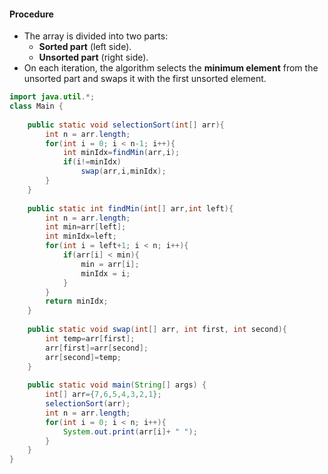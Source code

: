 #### Procedure

- The array is divided into two parts:
    - **Sorted part** (left side).
    - **Unsorted part** (right side).
- On each iteration, the algorithm selects the **minimum element** from the unsorted part and swaps it with the first unsorted element.

```java
import java.util.*;
class Main {
    
    public static void selectionSort(int[] arr){
        int n = arr.length;
        for(int i = 0; i < n-1; i++){
            int minIdx=findMin(arr,i);
            if(i!=minIdx)
                swap(arr,i,minIdx);
        }
    }
    
    public static int findMin(int[] arr,int left){
        int n = arr.length;
        int min=arr[left];
        int minIdx=left;
        for(int i = left+1; i < n; i++){
            if(arr[i] < min){
                min = arr[i];
                minIdx = i;
            }
        }
        return minIdx;
    }
    
    public static void swap(int[] arr, int first, int second){
        int temp=arr[first];
        arr[first]=arr[second];
        arr[second]=temp;
    }
    
    public static void main(String[] args) {
        int[] arr={7,6,5,4,3,2,1};
        selectionSort(arr);
        int n = arr.length;
        for(int i = 0; i < n; i++){
            System.out.print(arr[i]+ " ");
        }
    }
}
```